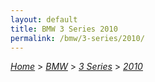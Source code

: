 ```yaml
---
layout: default
title: BMW 3 Series 2010
permalink: /bmw/3-series/2010/
---
```

[*Home*](/) > [*BMW*](/bmw/) > [*3 Series*](/bmw/3-series/) > [*2010*](/bmw/3-series/2010/)
